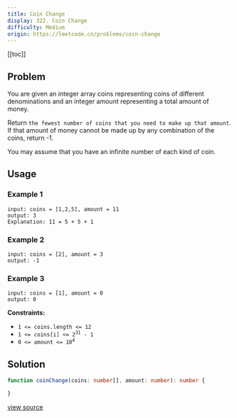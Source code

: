 ```yaml
---
title: Coin Change
display: 322. Coin Change
difficulty: Medium
origin: https://leetcode.cn/problems/coin-change
---
```


[[toc]]

## Problem

You are given an integer array coins representing coins of different denominations and an integer amount representing a total amount of money.

Return `the fewest number of coins that you need to make up that amount`. If that amount of money cannot be made up by any combination of the coins, return -1.

You may assume that you have an infinite number of each kind of coin.

## Usage

### Example 1

```
input: coins = [1,2,5], amount = 11
output: 3
Explanation: 11 = 5 + 5 + 1
```

### Example 2

```
input: coins = [2], amount = 3
output: -1
```

### Example 3

```
input: coins = [1], amount = 0
output: 0
```


**Constraints:**

- <code>1 &lt;= coins.length &lt;= 12</code>
- <code>1 &lt;= coins[i] &lt;= 2<sup>31</sup> - 1</code>
- <code>0 &lt;= amount &lt;= 10<sup>4</sup></code>


## Solution

```ts
function coinChange(coins: number[], amount: number): number {

}
```

[view source](https://leetcode.cn/problems/coin-change)
